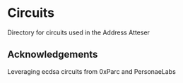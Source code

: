 # Circuits

Directory for circuits used in the Address Atteser

## Acknowledgements

Leveraging ecdsa circuits from 0xParc and PersonaeLabs
